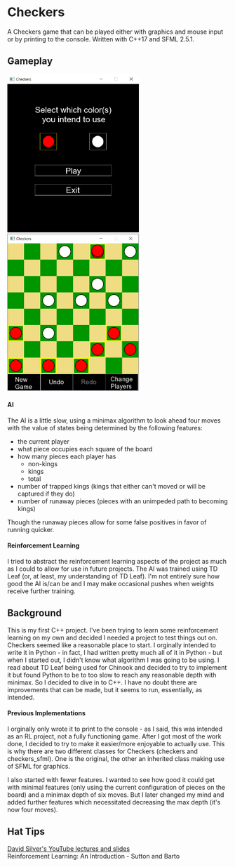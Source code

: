 # Checkers

A Checkers game that can be played either with graphics and mouse input or by printing to the console. 
Written with C++17 and SFML 2.5.1.

## Gameplay

<img src="/checkers/data/start-screen.png"
	width="300"/> &nbsp;&nbsp;&nbsp;
<img src="/checkers/data/gameplay.png"
	width="300"/>

#### AI

The AI is a little slow, using a minimax algorithm to look ahead four moves with the value of states 
being determined by the following features:
- the current player
- what piece occupies each square of the board
- how many pieces each player has
  * non-kings
  * kings
  * total
- number of trapped kings (kings that either can't moved or will be captured if they do)
- number of runaway pieces (pieces with an unimpeded path to becoming kings)

Though the runaway pieces allow for some false positives in favor of running quicker.

#### Reinforcement Learning

I tried to abstract the reinforcement learning aspects of the project as much as I could to allow for 
use in future projects.  The AI was trained using TD Leaf (or, at least, my understanding of TD Leaf). 
I'm not entirely sure how good the AI is/can be and I may make occasional pushes when weights receive 
further training.


## Background

This is my first C++ project.  I've been trying to learn some reinforcement learning on my own and decided 
I needed a project to test things out on.  Checkers seemed like a reasonable place to start.  I orginally 
intended to write it in Python - in fact, I had written pretty much all of it in Python - but when I started 
out, I didn't know what algorithm I was going to be using.  I read about TD Leaf being used for Chinook 
and decided to try to implement it but found Python to be to too slow to reach any reasonable depth with 
minimax.  So I decided to dive in to C++.  I have no doubt there are improvements that can be made, but it 
seems to run, essentially, as intended.

#### Previous Implementations

I orginally only wrote it to print to the console - as I said, this was intended as an RL project, not a 
fully functioning game.  After I got most of the work done, I decided to try to make it easier/more enjoyable 
to actually use.  This is why there are two different classes for Checkers (checkers and checkers_sfml).  One 
is the original, the other an inherited class making use of SFML for graphics.

I also started with fewer features.  I wanted to see how good it could get with minimal features (only using 
the current configuration of pieces on the board) and a minimax depth of six moves.  But I later changed my 
mind and added further features which necessitated decreasing the max depth (it's now four moves).

## Hat Tips

[David Silver's YouTube lectures and slides](https://www.davidsilver.uk/teaching/)  
Reinforcement Learning:  An Introduction - Sutton and Barto
